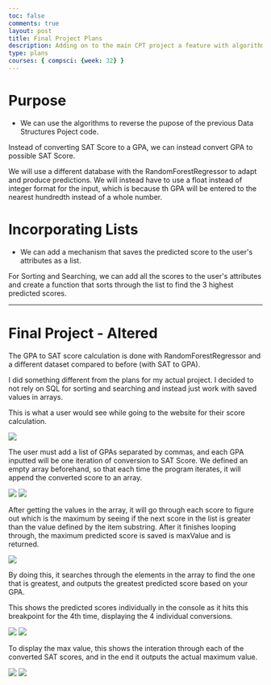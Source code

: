 ```yaml
---
toc: false
comments: true
layout: post
title: Final Project Plans
description: Adding on to the main CPT project a feature with algorithms
type: plans
courses: { compsci: {week: 32} }
---
```


# Purpose
- We can use the algorithms to reverse the pupose of the previous Data Structures Poject code.

Instead of converting SAT Score to a GPA, we can instead convert GPA to possible SAT Score.

We will use a different database with the RandomForestRegressor to adapt and produce predictions. We will instead have to use a float instead of integer format for the input, which is because th GPA will be entered to the nearest hundredth instead of a whole number. 

# Incorporating Lists
- We can add a mechanism that saves the predicted score to the user's attributes as a list.

For Sorting and Searching, we can add all the scores to the user's attributes and create a function that sorts through the list to find the 3 highest predicted scores.

---

# Final Project - Altered

The GPA to SAT score calculation is done with RandomForestRegressor and a different dataset compared to before (with SAT to GPA).

I did something different from the plans for my actual project. I decided to not rely on SQL for sorting and searching and instead just work with saved values in arrays.

This is what a user would see while going to the website for their score calculation.

<img src="https://i.ibb.co/hB5WJxL/image.png">


The user must add a list of GPAs separated by commas, and each GPA inputted will be one iteration of conversion to SAT Score. We defined an empty array beforehand, so that each time the program iterates, it will append the converted score to an array.

<img src="https://i.ibb.co/5rYr4bZ/image.png">

<img src="https://i.ibb.co/64Jkp7K/image.png">

After getting the values in the array, it will go through each score to figure out which is the maximum by seeing if the next score in the list is greater than the value defined by the item substring. After it finishes looping through, the maximum predicted score is saved is maxValue and is returned.

<img src="https://i.ibb.co/mXVnsR0/image.png">

By doing this, it searches through the elements in the array to find the one that is greatest, and outputs the greatest predicted score based on your GPA.

This shows the predicted scores individually in the console as it hits this breakpoint for the 4th time, displaying the 4 individual conversions.

<img src="https://i.ibb.co/X7wHsdP/image.png">

<img src="https://i.ibb.co/Q85zWzh/image.png">

To display the max value, this shows the interation through each of the converted SAT scores, and in the end it outputs the actual maximum value.

<img src="https://i.ibb.co/xqFVgXm/image.png">

<img src="https://i.ibb.co/DQwTwpj/image.png">